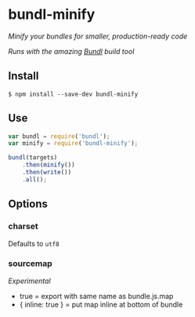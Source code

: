# bundl-minify

*Minify your bundles for smaller, production-ready code*

*Runs with the amazing [Bundl](https://github.com/seebigs/bundl) build tool*

## Install

```
$ npm install --save-dev bundl-minify
```

## Use

```js
var bundl = require('bundl');
var minify = require('bundl-minify');

bundl(targets)
    .then(minify())
    .then(write())
    .all();
```

## Options

### charset
Defaults to `utf8`

### sourcemap
*Experimental*

- true = export with same name as bundle.js.map
- { inline: true } = put map inline at bottom of bundle
